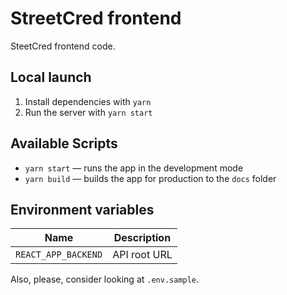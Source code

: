 # StreetCred frontend

SteetCred frontend code.

## Local launch

1. Install dependencies with `yarn`
2. Run the server with `yarn start`

## Available Scripts

- `yarn start` — runs the app in the development mode
- `yarn build` — builds the app for production to the `docs` folder

## Environment variables

| Name                | Description  |
| ------------------- | ------------ |
| `REACT_APP_BACKEND` | API root URL |

Also, please, consider looking at `.env.sample`.
